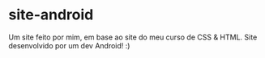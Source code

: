# site-android
Um site feito por mim, em base ao site do meu curso de CSS &amp; HTML. Site desenvolvido por um dev Android! :)
